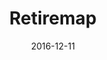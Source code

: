 ---
title: Retiremap
date: 2016-12-11
company: Common Cents Lab
byline: Leveraging "robo-advisors" to increase retirement savings through personalized recommendations
tags: [portfolio]
has_writeup: false
--- 